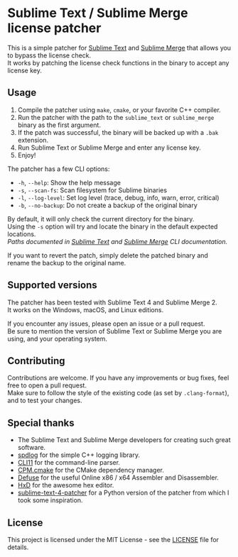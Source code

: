 # Sublime Text / Sublime Merge license patcher

This is a simple patcher for [Sublime Text](https://www.sublimetext.com/) and [Sublime Merge](https://www.sublimemerge.com/) that allows you to bypass the license check.   
It works by patching the license check functions in the binary to accept any license key.

## Usage

1. Compile the patcher using `make`, `cmake`, or your favorite C++ compiler.
2. Run the patcher with the path to the `sublime_text` or `sublime_merge` binary as the first argument.
3. If the patch was successful, the binary will be backed up with a `.bak` extension.
4. Run Sublime Text or Sublime Merge and enter any license key.
5. Enjoy!

The patcher has a few CLI options:

- `-h`, `--help`: Show the help message
- `-s`, `--scan-fs`: Scan filesystem for Sublime binaries
- `-l`, `--log-level`: Set log level (trace, debug, info, warn, error, critical)
- `-b`, `--no-backup`: Do not create a backup of the original binary

By default, it will only check the current directory for the binary.  
Using the `-s` option will try and locate the binary in the default expected locations.  
_Paths documented in [Sublime Text](https://www.sublimetext.com/docs/command_line.html) and [Sublime Merge](https://www.sublimemerge.com/docs/command_line) CLI documentation._

If you want to revert the patch, simply delete the patched binary and rename the backup to the original name.

## Supported versions

The patcher has been tested with Sublime Text 4 and Sublime Merge 2.   
It works on the Windows, macOS, and Linux editions.

If you encounter any issues, please open an issue or a pull request.  
Be sure to mention the version of Sublime Text or Sublime Merge you are using, and your operating system.

## Contributing

Contributions are welcome. If you have any improvements or bug fixes, feel free to open a pull request.  
Make sure to follow the style of the existing code (as set by `.clang-format`), and to test your changes.

## Special thanks

- The Sublime Text and Sublime Merge developers for creating such great software.
- [spdlog](https://github.com/gabime/spdlog) for the simple C++ logging library.
- [CLI11](https://github.com/CLIUtils/CLI11) for the command-line parser.
- [CPM.cmake](https://github.com/cpm-cmake/CPM.cmake) for the CMake dependency manager.
- [Defuse](https://defuse.ca/) for the useful Online x86 / x64 Assembler and Disassembler.
- [HxD](https://mh-nexus.de/en/hxd/) for the awesome hex editor.
- [sublime-text-4-patcher](https://github.com/rainbowpigeon/sublime-text-4-patcher) for a Python version of the patcher from which I took some inspiration.

## License

This project is licensed under the MIT License - see the [LICENSE](LICENSE) file for details.
